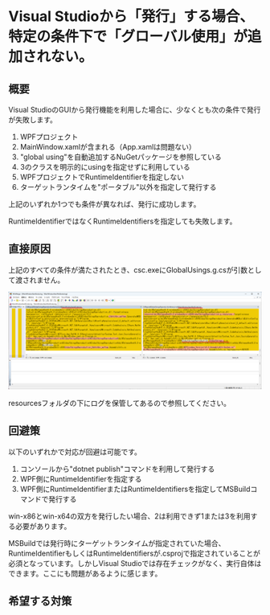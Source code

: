# Visual Studioから「発行」する場合、特定の条件下で「グローバル使用」が追加されない。

## 概要

Visual StudioのGUIから発行機能を利用した場合に、少なくとも次の条件で発行が失敗します。

1. WPFプロジェクト
2. MainWindow.xamlが含まれる（App.xamlは問題ない）
3. "global using"を自動追加するNuGetパッケージを参照している
4. 3のクラスを明示的にusingを指定せずに利用している
5. WPFプロジェクトでRuntimeIdentifierを指定しない
6. ターゲットランタイムを"ポータブル"以外を指定して発行する

上記のいずれか1つでも条件が異なれば、発行に成功します。

RuntimeIdentifierではなくRuntimeIdentifiersを指定しても失敗します。

## 直接原因

上記のすべての条件が満たされたとき、csc.exeにGlobalUsings.g.csが引数として渡されません。

![](resources/diff.png)

resourcesフォルダの下にログを保管してあるので参照してください。

## 回避策

以下のいずれかで対応が回避は可能です。

1. コンソールから"dotnet publish"コマンドを利用して発行する
2. WPF側にRuntimeIdentifierを指定する
3. WPF側にRuntimeIdentifierまたはRuntimeIdentifiersを指定してMSBuildコマンドで発行する

win-x86とwin-x64の双方を発行したい場合、2は利用できず1または3を利用する必要があります。

MSBuildでは発行時にターゲットランタイムが指定されていた場合、RuntimeIdentifierもしくはRuntimeIdentifiersが.csprojで指定されていることが必須となっています。しかしVisual Studioでは存在チェックがなく、実行自体はできます。ここにも問題があるように感じます。

## 希望する対策

